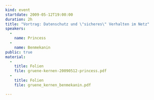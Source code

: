 ```yaml
---
kind: event
startdate: 2009-05-12T19:00:00
duration: 2h
title: "Vortrag: Datenschutz und \"sicheres\" Verhalten im Netz"
speakers:
  -
    name: Princess
  -
    name: Benmekanin
public: true
material:
  -
    title: Folien
    file: gruene-kernen-20090512-princess.pdf
  -
    title: Folien
    file: gruene_kernen_benmekanin.pdf

---
```


